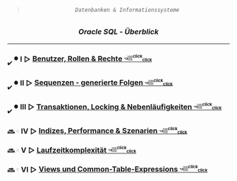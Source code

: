 > ###### <div align="center"> *`Datenbanken & Informationssysteme`* </div>
### <div align="center" color="red"> ***Oracle*** *SQL* - ***Überblick*** </div>
---

### <sub><sub>✔️</sub></sub> <sub><sup color="green">●</sup></sub> Ⅰ ▻ [ Benutzer, Rollen & Rechte <sup><sub>👈🏼<sup color="red">click</sub><sub><sub color="orange">click</sub></sub></sub></sup></sub></sup> ](https://github.com/IxI-Enki/DbiTheorie-000/blob/master/users%2C%20rolls%20%26%20grants/README.md)  

### <sub><sub>✔️</sub></sub> <sub><sup color="lime">●</sup></sub> Ⅱ ▻ [ Sequenzen - generierte Folgen <sup><sub>👈🏼<sup color="red">click</sub><sub><sub color="orange">click</sub></sub></sub></sup></sub></sup> ](https://github.com/IxI-Enki/DbiTheorie-000/blob/master/sequences/README.md)    

### <sub><sub>✔️</sub></sub> <sub><sup color="cyan">●</sup></sub> Ⅲ ▻ [ Transaktionen, Locking & Nebenläufigkeiten <sup><sub>👈🏼<sup color="red">click</sub><sub><sub color="orange">click</sub></sub></sub></sup></sub></sup> ](https://github.com/IxI-Enki/DbiTheorie-000/blob/master/locking%20mechanisms/README.md) 

###  🔜 <sub><sup color="teal">◌</sup></sub> Ⅳ ▻ [ Indizes, Performance & Szenarien <sup><sub>👈🏼<sup color="red">click</sub><sub><sub color="orange">click</sub></sub></sub></sup></sub></sup> ]()

###  🔜 <sub><sup color="royalblue">◌</sup></sub> Ⅴ ▻ [ Laufzeitkomplexität <sup><sub>👈🏼<sup color="red">click</sub><sub><sub color="orange">click</sub></sub></sub></sup></sub></sup> ]()

###  🔜 <sub><sup color="blue">◌</sup></sub> Ⅵ ▻ [ Views und Common-Table-Expressions <sup><sub>👈🏼<sup color="red">click</sub><sub><sub color="orange">click</sub></sub></sub></sup></sub></sup> ]()
